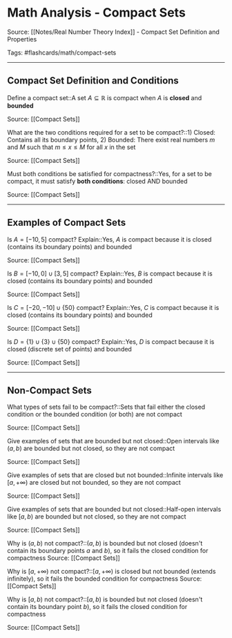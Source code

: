 # Math Analysis - Compact Sets

Source: [[Notes/Real Number Theory Index]] - Compact Set Definition and Properties

Tags: #flashcards/math/compact-sets

---

## Compact Set Definition and Conditions

Define a compact set::A set $A \subseteq \mathbb{R}$ is compact when $A$ is **closed** and **bounded**
<!--SR:!2025-09-12,1,230-->
Source: [[Compact Sets]]

What are the two conditions required for a set to be compact?::1) Closed: Contains all its boundary points, 2) Bounded: There exist real numbers $m$ and $M$ such that $m \leq x \leq M$ for all $x$ in the set
<!--SR:!2025-09-14,3,255-->
Source: [[Compact Sets]]

Must both conditions be satisfied for compactness?::Yes, for a set to be compact, it must satisfy **both conditions**: closed AND bounded
<!--SR:!2025-09-15,4,270-->
Source: [[Compact Sets]]

---

## Examples of Compact Sets

Is $A = [-10, 5]$ compact? Explain::Yes, $A$ is compact because it is closed (contains its boundary points) and bounded
<!--SR:!2025-09-15,4,270-->
Source: [[Compact Sets]]

Is $B = [-10, 0] \cup [3, 5]$ compact? Explain::Yes, $B$ is compact because it is closed (contains its boundary points) and bounded
<!--SR:!2025-09-12,1,230-->
Source: [[Compact Sets]]

Is $C = [-20, -10] \cup \{50\}$ compact? Explain::Yes, $C$ is compact because it is closed (contains its boundary points) and bounded
<!--SR:!2025-09-14,3,255-->
Source: [[Compact Sets]]

Is $D = \{1\} \cup \{3\} \cup \{50\}$ compact? Explain::Yes, $D$ is compact because it is closed (discrete set of points) and bounded
<!--SR:!2025-09-14,3,255-->
Source: [[Compact Sets]]

---

## Non-Compact Sets

What types of sets fail to be compact?::Sets that fail either the closed condition or the bounded condition (or both) are not compact
<!--SR:!2025-09-15,4,270-->
Source: [[Compact Sets]]

Give examples of sets that are bounded but not closed::Open intervals like $(a, b)$ are bounded but not closed, so they are not compact
<!--SR:!2025-09-15,4,270-->
Source: [[Compact Sets]]

Give examples of sets that are closed but not bounded::Infinite intervals like $[a, +\infty)$ are closed but not bounded, so they are not compact
<!--SR:!2025-09-15,4,275-->
Source: [[Compact Sets]]

Give examples of sets that are bounded but not closed::Half-open intervals like $[a, b)$ are bounded but not closed, so they are not compact
<!--SR:!2025-09-15,4,270-->
Source: [[Compact Sets]]

Why is $(a, b)$ not compact?::$(a, b)$ is bounded but not closed (doesn't contain its boundary points $a$ and $b$), so it fails the closed condition for compactness
Source: [[Compact Sets]]

Why is $[a, +\infty)$ not compact?::$[a, +\infty)$ is closed but not bounded (extends infinitely), so it fails the bounded condition for compactness
Source: [[Compact Sets]]

Why is $[a, b)$ not compact?::$[a, b)$ is bounded but not closed (doesn't contain its boundary point $b$), so it fails the closed condition for compactness
<!--SR:!2025-09-15,4,270-->
Source: [[Compact Sets]]